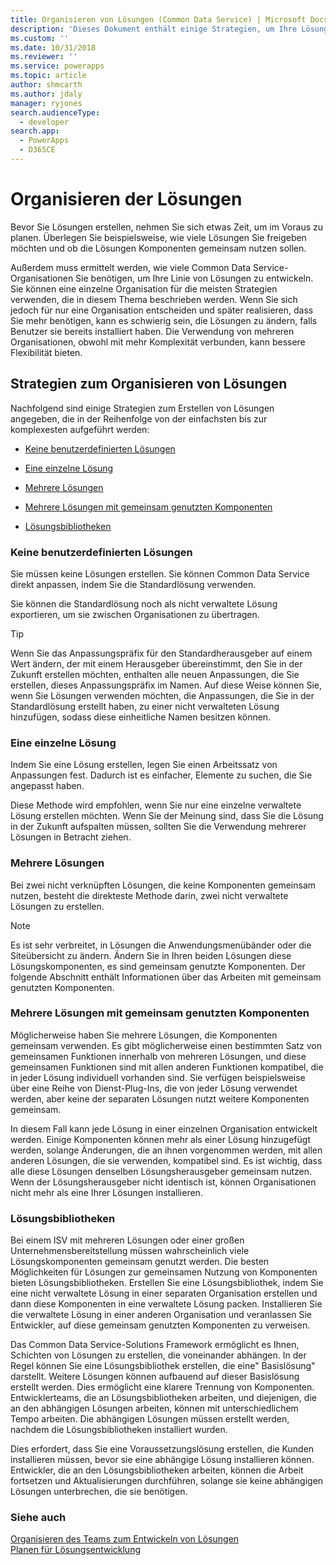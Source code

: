 ```yaml
---
title: Organisieren von Lösungen (Common Data Service) | Microsoft Docs
description: 'Dieses Dokument enthält einige Strategien, um Ihre Lösungen zu organisieren'
ms.custom: ''
ms.date: 10/31/2018
ms.reviewer: ''
ms.service: powerapps
ms.topic: article
author: shmcarth
ms.author: jdaly
manager: ryjones
search.audienceType:
  - developer
search.app:
  - PowerApps
  - D365CE
---
```

# <a name="organize-your-solutions"></a>Organisieren der Lösungen

Bevor Sie Lösungen erstellen, nehmen Sie sich etwas Zeit, um im Voraus zu planen. Überlegen Sie beispielsweise, wie viele Lösungen Sie freigeben möchten und ob die Lösungen Komponenten gemeinsam nutzen sollen.  
  
 Außerdem muss ermittelt werden, wie viele Common Data Service-Organisationen Sie benötigen, um Ihre Linie von Lösungen zu entwickeln. Sie können eine einzelne Organisation für die meisten Strategien verwenden, die in diesem Thema beschrieben werden. Wenn Sie sich jedoch für nur eine Organisation entscheiden und später realisieren, dass Sie mehr benötigen, kann es schwierig sein, die Lösungen zu ändern, falls Benutzer sie bereits installiert haben. Die Verwendung von mehreren Organisationen, obwohl mit mehr Komplexität verbunden, kann bessere Flexibilität bieten.  
  
<a name="BKMK_OptionsToModularize"></a>   
## <a name="strategies-to-organize-your-solutions"></a>Strategien zum Organisieren von Lösungen  
 Nachfolgend sind einige Strategien zum Erstellen von Lösungen angegeben, die in der Reihenfolge von der einfachsten bis zur komplexesten aufgeführt werden:  
  
-   [Keine benutzerdefinierten Lösungen](organize-solutions.md#BKMK_NoCustomSolution)  
  
-   [Eine einzelne Lösung](organize-solutions.md#BKMK_SingleSolution)  
  
-   [Mehrere Lösungen](organize-solutions.md#BKMK_MultipleSolutions)  
  
-   [Mehrere Lösungen mit gemeinsam genutzten Komponenten](organize-solutions.md#BKMK_MultipleSolutionsSharedComponents)  
  
-   [Lösungsbibliotheken](organize-solutions.md#BKMK_SolutionLibraries)  
  
<a name="BKMK_NoCustomSolution"></a> 
  
### <a name="no-custom-solutions"></a>Keine benutzerdefinierten Lösungen  
 Sie müssen keine Lösungen erstellen. Sie können Common Data Service direkt anpassen, indem Sie die Standardlösung verwenden.  
  
 Sie können die Standardlösung noch als nicht verwaltete Lösung exportieren, um sie zwischen Organisationen zu übertragen.  
  
> [!TIP]
>  Wenn Sie das Anpassungspräfix für den Standardherausgeber auf einem Wert ändern, der mit einem Herausgeber übereinstimmt, den Sie in der Zukunft erstellen möchten, enthalten alle neuen Anpassungen, die Sie erstellen, dieses Anpassungspräfix im Namen. Auf diese Weise können Sie, wenn Sie Lösungen verwenden möchten, die Anpassungen, die Sie in der Standardlösung erstellt haben, zu einer nicht verwalteten Lösung hinzufügen, sodass diese einheitliche Namen besitzen können.  
  
<a name="BKMK_SingleSolution"></a>   
### <a name="single-solution"></a>Eine einzelne Lösung  
 Indem Sie eine Lösung erstellen, legen Sie einen Arbeitssatz von Anpassungen fest. Dadurch ist es einfacher, Elemente zu suchen, die Sie angepasst haben.  
  
 Diese Methode wird empfohlen, wenn Sie nur eine einzelne verwaltete Lösung erstellen möchten. Wenn Sie der Meinung sind, dass Sie die Lösung in der Zukunft aufspalten müssen, sollten Sie die Verwendung mehrerer Lösungen in Betracht ziehen.  
  
<a name="BKMK_MultipleSolutions"></a>   
### <a name="multiple-solutions"></a>Mehrere Lösungen  
 Bei zwei nicht verknüpften Lösungen, die keine Komponenten gemeinsam nutzen, besteht die direkteste Methode darin, zwei nicht verwaltete Lösungen zu erstellen.  
  
> [!NOTE]
>  Es ist sehr verbreitet, in Lösungen die Anwendungsmenübänder oder die Siteübersicht zu ändern. Ändern Sie in Ihren beiden Lösungen diese Lösungskomponenten, es sind gemeinsam genutzte Komponenten. Der folgende Abschnitt enthält Informationen über das Arbeiten mit gemeinsam genutzten Komponenten.  
  
<a name="BKMK_MultipleSolutionsSharedComponents"></a>   
### <a name="multiple-solutions-with-shared-components"></a>Mehrere Lösungen mit gemeinsam genutzten Komponenten  
 Möglicherweise haben Sie mehrere Lösungen, die Komponenten gemeinsam verwenden. Es gibt möglicherweise einen bestimmten Satz von gemeinsamen Funktionen innerhalb von mehreren Lösungen, und diese gemeinsamen Funktionen sind mit allen anderen Funktionen kompatibel, die in jeder Lösung individuell vorhanden sind. Sie verfügen beispielsweise über eine Reihe von Dienst-Plug-Ins, die von jeder Lösung verwendet werden, aber keine der separaten Lösungen nutzt weitere Komponenten gemeinsam.  
  
 In diesem Fall kann jede Lösung in einer einzelnen Organisation entwickelt werden. Einige Komponenten können mehr als einer Lösung hinzugefügt werden, solange Änderungen, die an ihnen vorgenommen werden, mit allen anderen Lösungen, die sie verwenden, kompatibel sind. Es ist wichtig, dass alle diese Lösungen denselben Lösungsherausgeber gemeinsam nutzen. Wenn der Lösungsherausgeber nicht identisch ist, können Organisationen nicht mehr als eine Ihrer Lösungen installieren.  
  
<a name="BKMK_SolutionLibraries"></a> 
  
### <a name="solution-libraries"></a>Lösungsbibliotheken  
 Bei einem ISV mit mehreren Lösungen oder einer großen Unternehmensbereitstellung müssen wahrscheinlich viele Lösungskomponenten gemeinsam genutzt werden. Die besten Möglichkeiten für Lösungen zur gemeinsamen Nutzung von Komponenten bieten Lösungsbibliotheken. Erstellen Sie eine Lösungsbibliothek, indem Sie eine nicht verwaltete Lösung in einer separaten Organisation erstellen und dann diese Komponenten in eine verwaltete Lösung packen. Installieren Sie die verwaltete Lösung in einer anderen Organisation und veranlassen Sie Entwickler, auf diese gemeinsam genutzten Komponenten zu verweisen.  
  
 Das Common Data Service-Solutions Framework ermöglicht es Ihnen, Schichten von Lösungen zu erstellen, die voneinander abhängen. In der Regel können Sie eine Lösungsbibliothek erstellen, die eine" Basislösung" darstellt. Weitere Lösungen können aufbauend auf dieser Basislösung erstellt werden. Dies ermöglicht eine klarere Trennung von Komponenten. Entwicklerteams, die an Lösungsbibliotheken arbeiten, und diejenigen, die an den abhängigen Lösungen arbeiten, können mit unterschiedlichem Tempo arbeiten. Die abhängigen Lösungen müssen erstellt werden, nachdem die Lösungsbibliotheken installiert wurden.  
  
 Dies erfordert, dass Sie eine Voraussetzungslösung erstellen, die Kunden installieren müssen, bevor sie eine abhängige Lösung installieren können. Entwickler, die an den Lösungsbibliotheken arbeiten, können die Arbeit fortsetzen und Aktualisierungen durchführen, solange sie keine abhängigen Lösungen unterbrechen, die sie benötigen.  
  
### <a name="see-also"></a>Siehe auch  
 [Organisieren des Teams zum Entwickeln von Lösungen](organize-team-develop-solutions.md)   
 [Planen für Lösungsentwicklung](/dynamics365/customer-engagement/developer/plan-solution-development)
